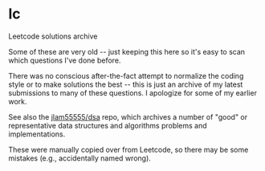 # lc
Leetcode solutions archive

Some of these are very old -- just keeping this here so it's easy to scan which questions I've done before.

There was no conscious after-the-fact attempt to normalize the coding style or to make solutions the best -- this is just an archive of my latest submissions to many of these questions. I apologize for some of my earlier work.

See also the [jlam55555/dsa](https://github.com/jlam55555/dsa) repo, which archives a number of "good" or representative data structures and algorithms problems and implementations.

These were manually copied over from Leetcode, so there may be some mistakes (e.g., accidentally named wrong).
